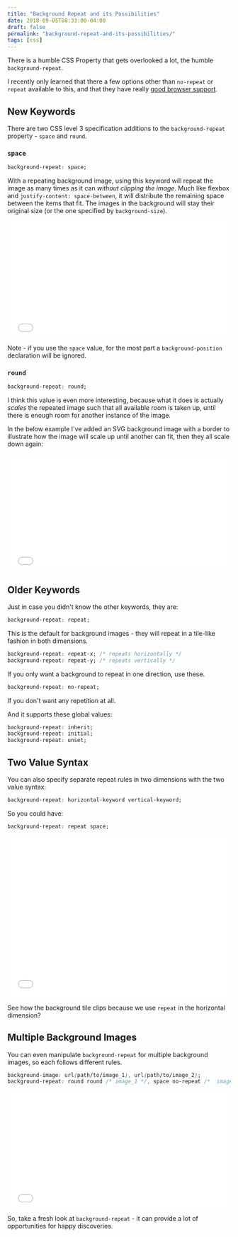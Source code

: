 ```yaml
---
title: "Background Repeat and its Possibilities"
date: 2018-09-05T08:33:00-04:00
draft: false
permalink: "background-repeat-and-its-possibilities/"
tags: [css]
---
```


There is a humble CSS Property that gets overlooked a lot, the humble `background-repeat`.

I recently only learned that there a few options other than `no-repeat` or `repeat` available to this, and that they have really [good browser support](https://developer.mozilla.org/en-US/docs/Web/CSS/background-repeat#Browser_compatibility).

## New Keywords

There are two CSS level 3 specification additions to the `background-repeat` property - `space` and `round`.

### `space`

```css
background-repeat: space;
```

With a repeating background image, using this keyword will repeat the image as many times as it can _without clipping the image_. Much like flexbox and `justify-content: space-between`, it will distribute the remaining space between the items that fit. The images in the background will stay their original size (or the one specified by `background-size`).

<iframe height='265' scrolling='no' title='background-size: space;' src='//codepen.io/chipcullen/embed/BOdrXL/?height=265&theme-id=dark&default-tab=css,result&embed-version=2' frameborder='no' allowtransparency='true' allowfullscreen='true' style='width: 100%;'>See the Pen <a href='https://codepen.io/chipcullen/pen/BOdrXL/'>background-size: space;</a> by Chip Cullen (<a href='https://codepen.io/chipcullen'>@chipcullen</a>) on <a href='https://codepen.io'>CodePen</a>.
</iframe>

Note - if you use the `space` value, for the most part a `background-position` declaration will be ignored.

### `round`

```css
background-repeat: round;
```

I think this value is even more interesting, because what it does is actually _scales_ the repeated image such that all available room is taken up, until there is enough room for another instance of the image.

In the below example I've added an SVG background image with a border to illustrate how the image will scale up until another can fit, then they all scale down again:

<iframe height='265' scrolling='no' title='background-size: round;' src='//codepen.io/chipcullen/embed/bxrexw/?height=265&theme-id=dark&default-tab=css,result&embed-version=2' frameborder='no' allowtransparency='true' allowfullscreen='true' style='width: 100%;'>See the Pen <a href='https://codepen.io/chipcullen/pen/bxrexw/'>background-size: round;</a> by Chip Cullen (<a href='https://codepen.io/chipcullen'>@chipcullen</a>) on <a href='https://codepen.io'>CodePen</a>.
</iframe>

## Older Keywords

Just in case you didn't know the other keywords, they are:

```css
background-repeat: repeat;
```

This is the default for background images - they will repeat in a tile-like fashion in both dimensions.

```css
background-repeat: repeat-x; /* repeats horizontally */
background-repeat: repeat-y; /* repeats vertically */
```

If you only want a background to repeat in one direction, use these.

```css
background-repeat: no-repeat;
```

If you don't want any repetition at all.

And it supports these global values:

```css
background-repeat: inherit;
background-repeat: initial;
background-repeat: unset;
```

## Two Value Syntax

You can also specify separate repeat rules in two dimensions with the two value syntax:

```css
background-repeat: horizontal-keyword vertical-keyword;
```

So you could have:

```css
background-repeat: repeat space;
```

<iframe height='365' scrolling='no' title='background-size: repeat space;' src='//codepen.io/chipcullen/embed/pOrVeV/?height=265&theme-id=dark&default-tab=css,result&embed-version=2' frameborder='no' allowtransparency='true' allowfullscreen='true' style='width: 100%;'>See the Pen <a href='https://codepen.io/chipcullen/pen/pOrVeV/'>background-size: repeat space;</a> by Chip Cullen (<a href='https://codepen.io/chipcullen'>@chipcullen</a>) on <a href='https://codepen.io'>CodePen</a>.
</iframe>

See how the background tile clips because we use `repeat` in the horizontal dimension?

## Multiple Background Images

You can even manipulate `background-repeat` for multiple background images, so each follows different rules.

```css
background-image: url(path/to/image_1), url(path/to/image_2);
background-repeat: round round /* image_1 */, space no-repeat /*  image_2 */;
```

<iframe height='265' scrolling='no' title='background-size: repeat space; two images' src='//codepen.io/chipcullen/embed/YOxLeq/?height=265&theme-id=dark&default-tab=css,result&embed-version=2' frameborder='no' allowtransparency='true' allowfullscreen='true' style='width: 100%;'>See the Pen <a href='https://codepen.io/chipcullen/pen/YOxLeq/'>background-size: repeat space; two images</a> by Chip Cullen (<a href='https://codepen.io/chipcullen'>@chipcullen</a>) on <a href='https://codepen.io'>CodePen</a>.
</iframe>

So, take a fresh look at `background-repeat` - it can provide a lot of opportunities for happy discoveries.
